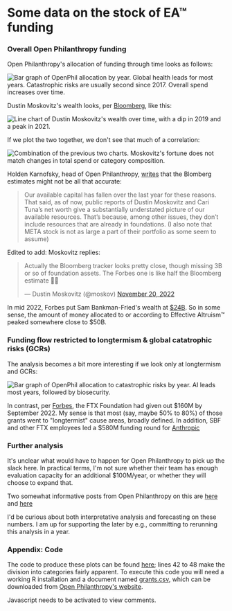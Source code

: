 Some data on the stock of EA™ funding 
=====================================

### Overall Open Philanthropy funding

Open Philanthropy's allocation of funding through time looks as follows:

![Bar graph of OpenPhil allocation by year. Global health leads for most years. Catastrophic risks are usually second since 2017. Overall spend increases over time.](https://i.imgur.com/rqwFsiN.png)

Dustin Moskovitz's wealth looks, per [Bloomberg](https://www.bloomberg.com/billionaires/profiles/dustin-a-moskovitz), like this:

![Line chart of Dustin Moskovitz's wealth over time, with a dip in 2019 and a peak in 2021.](https://i.imgur.com/cObIgOQ.png)

If we plot the two together, we don't see that much of a correlation:

![Combination of the previous two charts. Moskovitz's fortune does not match changes in total spend or category composition.](https://i.imgur.com/kCDWe8o.png)

Holden Karnofsky, head of Open Philanthropy, [writes](https://forum.effectivealtruism.org/posts/mCCutDxCavtnhxhBR/some-comments-on-recent-ftx-related-events) that the Blomberg estimates might not be all that accurate:

> Our available capital has fallen over the last year for these reasons. That said, as of now, public reports of Dustin Moskovitz and Cari Tuna’s net worth give a substantially understated picture of our available resources. That’s because, among other issues, they don’t include resources that are already in foundations. (I also note that META stock is not as large a part of their portfolio as some seem to assume)

Edited to add: Moskovitz replies:

<blockquote class="twitter-tweet tw-align-center"><p lang="en" dir="ltr">Actually the Bloomberg tracker looks pretty close, though missing 3B or so of foundation assets. The Forbes one is like half the Bloomberg estimate 🤷‍♂️</p>&mdash; Dustin Moskovitz (@moskov) <a href="https://twitter.com/moskov/status/1594337871355207680?ref_src=twsrc%5Etfw">November 20, 2022</a></blockquote> <script async src="https://platform.twitter.com/widgets.js" charset="utf-8"></script>

In mid 2022, Forbes put Sam Bankman-Fried's wealth at [$24B](https://www.forbes.com/profile/sam-bankman-fried/?sh=706b96804449). So in some sense, the amount of money allocated to or according to Effective Altruism™ peaked somewhere close to $50B.

### Funding flow restricted to longtermism & global catatrophic risks (GCRs)

The analysis becomes a bit more interesting if we look only at longtermism and GCRs:

![Bar graph of OpenPhil allocation to catastrophic risks by year. AI leads most years, followed by biosecurity.](https://i.imgur.com/Z2dMjfN.png)

In contrast, per [Forbes](https://web.archive.org/web/20221116022228/https://fortune.com/2022/11/14/balkman-fried-ftx-collapse-threatens-effective-altruism-billions-charity-philanthropy/), the FTX Foundation had given out $160M by September 2022. My sense is that most (say, maybe 50% to 80%) of those grants went to "longtermist" cause areas, broadly defined. In addition, SBF and other FTX employees led a $580M funding round for [Anthropic](https://www.privateequitywire.co.uk/2022/05/05/314319/ftx-ceo-leads-580m-series-b-round-anthropic)

### Further analysis 

It's unclear what would have to happen for Open Philanthropy to pick up the slack here. In practical terms, I'm not sure whether their team has enough evaluation capacity for an additional $100M/year, or whether they will choose to expand that. 

Two somewhat informative posts from Open Philanthropy on this are [here](https://forum.effectivealtruism.org/posts/HPdWWetJbv4z8eJEe/open-phil-is-seeking-applications-from-grantees-impacted-by) and [here](https://forum.effectivealtruism.org/posts/mCCutDxCavtnhxhBR/some-comments-on-recent-ftx-related-events)

I'd be curious about both interpretative analysis and forecasting on these numbers. I am up for supporting the later by e.g., committing to rerunning this analysis in a year.

### Appendix: Code

The code to produce these plots can be found [here](./.source/analysis.R); lines 42 to 48 make the division into categories fairly apparent. To execute this code you will need a working R installation and a document named [grants.csv](./.source/grants.csv), which can be downloaded from [Open Philanthropy's website](https://www.openphilanthropy.org/grants/).

<p><section id="isso-thread">
  <noscript>Javascript needs to be activated to view comments.</noscript>
</section></p>
